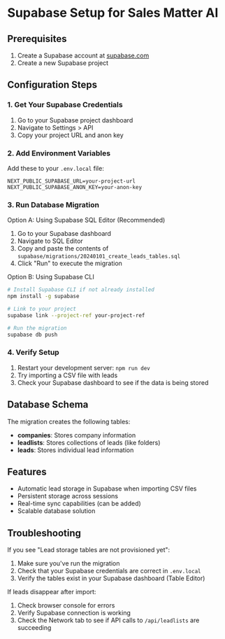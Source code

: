 # Supabase Setup for Sales Matter AI

## Prerequisites

1. Create a Supabase account at [supabase.com](https://supabase.com)
2. Create a new Supabase project

## Configuration Steps

### 1. Get Your Supabase Credentials

1. Go to your Supabase project dashboard
2. Navigate to Settings > API
3. Copy your project URL and anon key

### 2. Add Environment Variables

Add these to your `.env.local` file:

```env
NEXT_PUBLIC_SUPABASE_URL=your-project-url
NEXT_PUBLIC_SUPABASE_ANON_KEY=your-anon-key
```

### 3. Run Database Migration

Option A: Using Supabase SQL Editor (Recommended)
1. Go to your Supabase dashboard
2. Navigate to SQL Editor
3. Copy and paste the contents of `supabase/migrations/20240101_create_leads_tables.sql`
4. Click "Run" to execute the migration

Option B: Using Supabase CLI
```bash
# Install Supabase CLI if not already installed
npm install -g supabase

# Link to your project
supabase link --project-ref your-project-ref

# Run the migration
supabase db push
```

### 4. Verify Setup

1. Restart your development server: `npm run dev`
2. Try importing a CSV file with leads
3. Check your Supabase dashboard to see if the data is being stored

## Database Schema

The migration creates the following tables:

- **companies**: Stores company information
- **leadlists**: Stores collections of leads (like folders)
- **leads**: Stores individual lead information

## Features

- Automatic lead storage in Supabase when importing CSV files
- Persistent storage across sessions
- Real-time sync capabilities (can be added)
- Scalable database solution

## Troubleshooting

If you see "Lead storage tables are not provisioned yet":
1. Make sure you've run the migration
2. Check that your Supabase credentials are correct in `.env.local`
3. Verify the tables exist in your Supabase dashboard (Table Editor)

If leads disappear after import:
1. Check browser console for errors
2. Verify Supabase connection is working
3. Check the Network tab to see if API calls to `/api/leadlists` are succeeding
